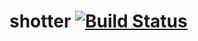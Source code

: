 # shotter [![Build Status](https://travis-ci.org/seriousStuff/shotter.png)](https://travis-ci.org/seriousManual/shotter)